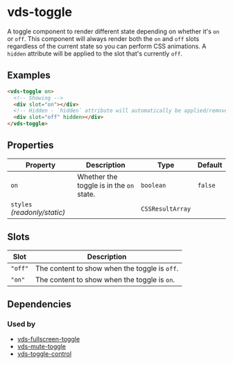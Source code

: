 # vds-toggle

A toggle component to render different state depending on whether it's `on` or `off`. This
component will always render both the `on` and `off` slots regardless of the current
state so you can perform CSS animations. A `hidden` attribute will be applied to the slot
that's currently `off`.

<!-- [@wcom/cli] AUTO GENERATED BELOW -->

## Examples

```html
<vds-toggle on>
  <!-- Showing -->
  <div slot="on"></div>
  <!-- Hidden - `hidden` attribute will automatically be applied/removed -->
  <div slot="off" hidden></div>
</vds-toggle>
```

## Properties

| Property                     | Description                              | Type             | Default |
| ---------------------------- | ---------------------------------------- | ---------------- | ------- |
| `on`                         | Whether the toggle is in the `on` state. | `boolean`        | `false` |
| `styles` _(readonly/static)_ |                                          | `CSSResultArray` |         |

## Slots

| Slot    | Description                                   |
| ------- | --------------------------------------------- |
| `"off"` | The content to show when the toggle is `off`. |
| `"on"`  | The content to show when the toggle is `on`.  |

## Dependencies

### Used by

- [vds-fullscreen-toggle](../fullscreen-toggle)
- [vds-mute-toggle](../mute-toggle)
- [vds-toggle-control](../toggle-control)
